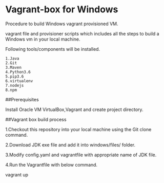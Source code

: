 # Vagrant-box for Windows
Procedure to build Windows vagrant provisioned VM. 

vagrant file and provisioner scripts which includes all the steps to build a Windows vm in your local machine.

Following tools/components will be installed.

    1.Java
    2.Git
    3.Maven
    4.Python3.6
    5.pip3.6
    6.virtualenv
    7.nodejs
    8.npm

##Prerequisites

Install Oracle VM VirtualBox,Vagrant and create project directory.

##Vagrant box build process

1.Checkout this repository into your local machine using the Git clone command.

2.Download JDK exe file and add it into windows/files/ folder.

3.Modify config.yaml and vagrantfile with appropriate name of JDK file.

4.Run the Vagrantfile with below command.
  
  vagrant up







